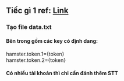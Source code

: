 ## Tiếc gì 1 ref: [Link](https://t.me/hamster_kombat_boT/start?startapp=kentId6537113113)

### Tạo file data.txt
#### Bên trong gồm các key có định dang:
hamster.token.1={token}\
hamster.token.2={token}

#### Có nhiều tài khoản thì chỉ cần đánh thêm STT